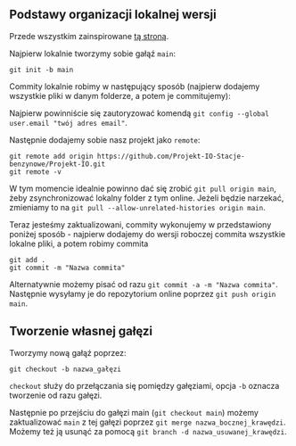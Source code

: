 ## Podstawy organizacji lokalnej wersji

Przede wszystkim zainspirowane [tą stroną](https://docs.github.com/en/migrations/importing-source-code/using-the-command-line-to-import-source-code/adding-locally-hosted-code-to-github).

Najpierw lokalnie tworzymy sobie gałąź `main`:
```
git init -b main
```
Commity lokalnie robimy w następujący sposób (najpierw dodajemy wszystkie pliki w danym folderze, a potem je commitujemy):

Najpierw powinniście się zautoryzować komendą `git config --global user.email "twój adres email"`.

Następnie dodajemy sobie nasz projekt jako `remote`:
```
git remote add origin https://github.com/Projekt-IO-Stacje-benzynowe/Projekt-IO.git
git remote -v
```

W tym momencie idealnie powinno dać się zrobić `git pull origin main`, żeby zsynchronizować lokalny folder z tym online.
Jeżeli będzie narzekać, zmieniamy to na `git pull --allow-unrelated-histories origin main`.

Teraz jesteśmy zaktualizowani, commity wykonujemy w przedstawiony poniżej sposób - najpierw dodajemy do wersji roboczej commita wszystkie lokalne pliki, a potem robimy commita
```
git add .
git commit -m "Nazwa commita"
```
Alternatywnie możemy pisać od razu `git commit -a -m "Nazwa commita"`.
Następnie wysyłamy je do repozytorium online poprzez `git push origin main`.

## Tworzenie własnej gałęzi

Tworzymy nową gałąź poprzez:
```
git checkout -b nazwa_gałęzi
```

`checkout` służy do przełączania się pomiędzy gałęziami, opcja `-b` oznacza tworzenie od razu gałęzi.

Następnie po przejściu do gałęzi main (`git checkout main`) możemy zaktualizować `main` z tej gałęzi poprzez `git merge nazwa_bocznej_krawędzi`. Możemy też ją usunąć za pomocą `git branch -d nazwa_usuwanej_krawędzi`.